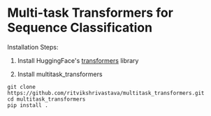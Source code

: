 # Multi-task Transformers for Sequence Classification

Installation Steps:

1. Install HuggingFace's [transformers](https://github.com/huggingface/transformers) library

2. Install multitask_transformers <br>
```
git clone https://github.com/ritvikshrivastava/multitask_transformers.git
cd multitask_transformers
pip install .
```
